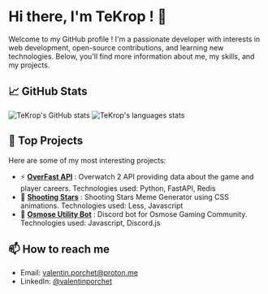 # Hi there, I'm TeKrop ! 👋

Welcome to my GitHub profile ! I'm a passionate developer with interests in web development, open-source contributions, and learning new technologies. Below, you'll find more information about me, my skills, and my projects.

## 📈 GitHub Stats

![TeKrop's GitHub stats](https://github-readme-stats.vercel.app/api?username=TeKrop&show_icons=true&theme=transparent&line_height=28)
![TeKrop's languages stats](https://github-readme-stats.vercel.app/api/top-langs?username=TeKrop&layout=donut&theme=transparent)

## 🌟 Top Projects

Here are some of my most interesting projects:

- ⚡ [**OverFast API**](https://github.com/TeKrop/overfast-api) : Overwatch 2 API providing data about the game and player careers. Technologies used: Python, FastAPI, Redis
- 🐶 [**Shooting Stars**](https://github.com/TeKrop/shooting-stars-meme-generator) : Shooting Stars Meme Generator using CSS animations. Technologies used: Less, Javascript
- 🤖 [**Osmose Utility Bot**](https://github.com/TeKrop/osmose-utility-bot) : Discord bot for Osmose Gaming Community. Technologies used: Javascript, Discord.js

## 📫 How to reach me

- Email: [valentin.porchet@proton.me](mailto:valentin.porchet@proton.me)
- LinkedIn: [@valentinporchet](https://www.linkedin.com/in/valentinporchet/)
